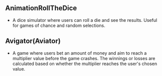 ## AnimationRollTheDice
- A dice simulator where users can roll a die and see the results. Useful for games of chance and random selections.

## Avigator(Aviator)
- A game where users bet an amount of money and aim to reach a multiplier value before the game crashes. The winnings or losses are calculated based on whether the multiplier reaches the user's chosen value.
